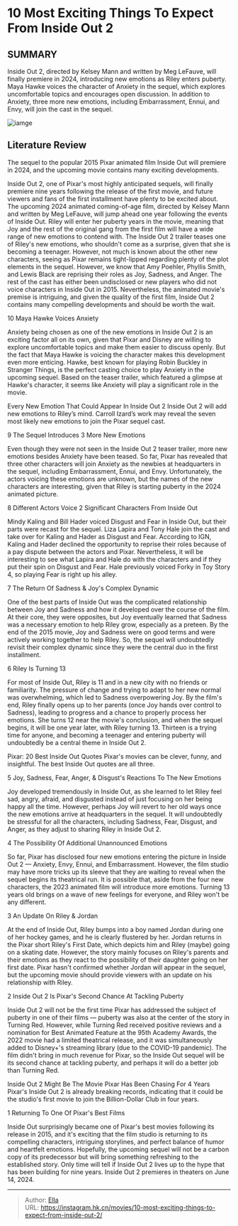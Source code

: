 # 10 Most Exciting Things To Expect From Inside Out 2


## SUMMARY 


 Inside Out 2, directed by Kelsey Mann and written by Meg LeFauve, will finally premiere in 2024, introducing new emotions as Riley enters puberty. 
 Maya Hawke voices the character of Anxiety in the sequel, which explores uncomfortable topics and encourages open discussion. 
 In addition to Anxiety, three more new emotions, including Embarrassment, Ennui, and Envy, will join the cast in the sequel. 

![iamge](https://static1.srcdn.com/wordpress/wp-content/uploads/2023/12/inside-out-2-most-exciting-things.jpg)

## Literature Review

The sequel to the popular 2015 Pixar animated film Inside Out will premiere in 2024, and the upcoming movie contains many exciting developments.




Inside Out 2, one of Pixar&#39;s most highly anticipated sequels, will finally premiere nine years following the release of the first movie, and future viewers and fans of the first installment have plenty to be excited about. The upcoming 2024 animated coming-of-age film, directed by Kelsey Mann and written by Meg LeFauve, will jump ahead one year following the events of Inside Out. Riley will enter her puberty years in the movie, meaning that Joy and the rest of the original gang from the first film will have a wide range of new emotions to contend with.
The Inside Out 2 trailer teases one of Riley&#39;s new emotions, who shouldn&#39;t come as a surprise, given that she is becoming a teenager. However, not much is known about the other new characters, seeing as Pixar remains tight-lipped regarding plenty of the plot elements in the sequel. However, we know that Amy Poehler, Phyllis Smith, and Lewis Black are reprising their roles as Joy, Sadness, and Anger. The rest of the cast has either been undisclosed or new players who did not voice characters in Inside Out in 2015. Nevertheless, the animated movie&#39;s premise is intriguing, and given the quality of the first film, Inside Out 2 contains many compelling developments and should be worth the wait.









 








 10  Maya Hawke Voices Anxiety 
        

Anxiety being chosen as one of the new emotions in Inside Out 2 is an exciting factor all on its own, given that Pixar and Disney are willing to explore uncomfortable topics and make them easier to discuss openly. But the fact that Maya Hawke is voicing the character makes this development even more enticing. Hawke, best known for playing Robin Buckley in Stranger Things, is the perfect casting choice to play Anxiety in the upcoming sequel. Based on the teaser trailer, which featured a glimpse at Hawke&#39;s character, it seems like Anxiety will play a significant role in the movie.
            
 
 Every New Emotion That Could Appear In Inside Out 2 
Inside Out 2 will add new emotions to Riley’s mind. Carroll Izard’s work may reveal the seven most likely new emotions to join the Pixar sequel cast.








 9  The Sequel Introduces 3 More New Emotions 
        

Even though they were not seen in the Inside Out 2 teaser trailer, more new emotions besides Anxiety have been teased. So far, Pixar has revealed that three other characters will join Anxiety as the newbies at headquarters in the sequel, including Embarrassment, Ennui, and Envy. Unfortunately, the actors voicing these emotions are unknown, but the names of the new characters are interesting, given that Riley is starting puberty in the 2024 animated picture.





 8  Different Actors Voice 2 Significant Characters From Inside Out 
        

Mindy Kaling and Bill Hader voiced Disgust and Fear in Inside Out, but their parts were recast for the sequel. Liza Lapira and Tony Hale join the cast and take over for Kaling and Hader as Disgust and Fear. According to IGN, Kaling and Hader declined the opportunity to reprise their roles because of a pay dispute between the actors and Pixar. Nevertheless, it will be interesting to see what Lapira and Hale do with the characters and if they put their spin on Disgust and Fear. Hale previously voiced Forky in Toy Story 4, so playing Fear is right up his alley.





 7  The Return Of Sadness &amp; Joy&#39;s Complex Dynamic 


 







One of the best parts of Inside Out was the complicated relationship between Joy and Sadness and how it developed over the course of the film. At their core, they were opposites, but Joy eventually learned that Sadness was a necessary emotion to help Riley grow, especially as a preteen. By the end of the 2015 movie, Joy and Sadness were on good terms and were actively working together to help Riley. So, the sequel will undoubtedly revisit their complex dynamic since they were the central duo in the first installment.





 6  Riley Is Turning 13 


 







For most of Inside Out, Riley is 11 and in a new city with no friends or familiarity. The pressure of change and trying to adapt to her new normal was overwhelming, which led to Sadness overpowering Joy. By the film&#39;s end, Riley finally opens up to her parents (once Joy hands over control to Sadness), leading to progress and a chance to properly process her emotions. She turns 12 near the movie&#39;s conclusion, and when the sequel begins, it will be one year later, with Riley turning 13. Thirteen is a trying time for anyone, and becoming a teenager and entering puberty will undoubtedly be a central theme in Inside Out 2.
            
 
 Pixar: 20 Best Inside Out Quotes 
Pixar&#39;s movies can be clever, funny, and insightful. The best Inside Out quotes are all three.








 5  Joy, Sadness, Fear, Anger, &amp; Disgust&#39;s Reactions To The New Emotions 
        

Joy developed tremendously in Inside Out, as she learned to let Riley feel sad, angry, afraid, and disgusted instead of just focusing on her being happy all the time. However, perhaps Joy will revert to her old ways once the new emotions arrive at headquarters in the sequel. It will undoubtedly be stressful for all the characters, including Sadness, Fear, Disgust, and Anger, as they adjust to sharing Riley in Inside Out 2.





 4  The Possibility Of Additional Unannounced Emotions 
        

So far, Pixar has disclosed four new emotions entering the picture in Inside Out 2 — Anxiety, Envy, Ennui, and Embarrassment. However, the film studio may have more tricks up its sleeve that they are waiting to reveal when the sequel begins its theatrical run. It is possible that, aside from the four new characters, the 2023 animated film will introduce more emotions. Turning 13 years old brings on a wave of new feelings for everyone, and Riley won&#39;t be any different.
























 3  An Update On Riley &amp; Jordan 
        

At the end of Inside Out, Riley bumps into a boy named Jordan during one of her hockey games, and he is clearly flustered by her. Jordan returns in the Pixar short Riley&#39;s First Date, which depicts him and Riley (maybe) going on a skating date. However, the story mainly focuses on Riley&#39;s parents and their emotions as they react to the possibility of their daughter going on her first date. Pixar hasn&#39;t confirmed whether Jordan will appear in the sequel, but the upcoming movie should provide viewers with an update on his relationship with Riley.





 2  Inside Out 2 Is Pixar&#39;s Second Chance At Tackling Puberty 
        

Inside Out 2 will not be the first time Pixar has addressed the subject of puberty in one of their films — puberty was also at the center of the story in Turning Red. However, while Turning Red received positive reviews and a nomination for Best Animated Feature at the 95th Academy Awards, the 2022 movie had a limited theatrical release, and it was simultaneously added to Disney&#43;&#39;s streaming library (due to the COVID-19 pandemic). The film didn&#39;t bring in much revenue for Pixar, so the Inside Out sequel will be its second chance at tackling puberty, and perhaps it will do a better job than Turning Red.
            
 
 Inside Out 2 Might Be The Movie Pixar Has Been Chasing For 4 Years 
Pixar&#39;s Inside Out 2 is already breaking records, indicating that it could be the studio&#39;s first movie to join the Billion-Dollar Club in four years. 








 1  Returning To One Of Pixar&#39;s Best Films 


 







Inside Out surprisingly became one of Pixar&#39;s best movies following its release in 2015, and it&#39;s exciting that the film studio is returning to its compelling characters, intriguing storylines, and perfect balance of humor and heartfelt emotions. Hopefully, the upcoming sequel will not be a carbon copy of its predecessor but will bring something refreshing to the established story. Only time will tell if Inside Out 2 lives up to the hype that has been building for nine years.
Inside Out 2 premieres in theaters on June 14, 2024. 



---

> Author: [Ella](https://instagram.hk.cn/)  
> URL: https://instagram.hk.cn/movies/10-most-exciting-things-to-expect-from-inside-out-2/  

